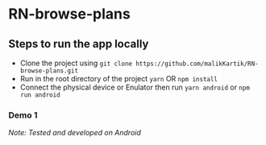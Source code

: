 # RN-browse-plans


## Steps to run the app locally

 - Clone the project using ```git clone https://github.com/malikKartik/RN-browse-plans.git```
 - Run in the root directory of the project ```yarn``` OR ```npm install```
 - Connect the physical device or Enulator then run ```yarn android``` or ```npm run android```
 
 ### Demo 1
 
 
 *Note: Tested and developed on Android*
